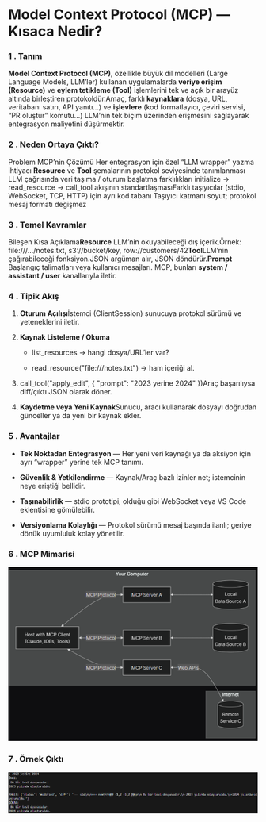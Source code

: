 Model Context Protocol (MCP) — Kısaca Nedir?
============================================

### 1 . Tanım

**Model Context Protocol (MCP)**, özellikle büyük dil modelleri (Large Language Models, LLM’ler) kullanan uygulamalarda **veriye erişim (Resource)** ve **eylem tetikleme (Tool)** işlemlerini tek ve açık bir arayüz altında birleştiren protokoldür.Amaç, farklı **kaynaklara** (dosya, URL, veritabanı satırı, API yanıtı…) ve **işlevlere** (kod formatlayıcı, çeviri servisi, “PR oluştur” komutu…) LLM’nin tek biçim üzerinden erişmesini sağlayarak entegrasyon maliyetini düşürmektir.

### 2 . Neden Ortaya Çıktı?

Problem MCP’nin Çözümü Her entegrasyon için özel “LLM wrapper” yazma ihtiyacı **Resource** ve **Tool** şemalarının protokol seviyesinde tanımlanması LLM çağrısında veri taşıma / oturum başlatma farklılıkları initialize → read\_resource → call\_tool akışının standartlaşmasıFarklı taşıyıcılar (stdio, WebSocket, TCP, HTTP) için ayrı kod tabanı Taşıyıcı katmanı soyut; protokol mesaj formatı değişmez

### 3 . Temel Kavramlar

Bileşen Kısa Açıklama**Resource** LLM’nin okuyabileceği dış içerik.Örnek: file:///.../notes.txt, s3://bucket/key, row://customers/42**Tool**LLM’nin çağırabileceği fonksiyon.JSON argüman alır, JSON döndürür.**Prompt** Başlangıç talimatları veya kullanıcı mesajları. MCP, bunları **system / assistant / user** kanallarıyla iletir.

### 4 . Tipik Akış

1.  **Oturum Açılışı**İstemci (ClientSession) sunucuya protokol sürümü ve yeteneklerini iletir.
    
2.  **Kaynak Listeleme / Okuma**
    
    *   list\_resources → hangi dosya/URL’ler var?
        
    *   read\_resource("file:///notes.txt") → ham içeriği al.
        
3.  call\_tool("apply\_edit", { "prompt": "2023 yerine 2024" })Araç başarılıysa diff/çıktı JSON olarak döner.
    
4.  **Kaydetme veya Yeni Kaynak**Sunucu, aracı kullanarak dosyayı doğrudan günceller ya da yeni bir kaynak ekler.
    
### 5 . Avantajlar

*   **Tek Noktadan Entegrasyon** — Her yeni veri kaynağı ya da aksiyon için ayrı “wrapper” yerine tek MCP tanımı.
    
*   **Güvenlik & Yetkilendirme** — Kaynak/Araç bazlı izinler net; istemcinin neye eriştiği bellidir.
    
*   **Taşınabilirlik** — stdio prototipi, olduğu gibi WebSocket veya VS Code eklentisine gömülebilir.
    
*   **Versiyonlama Kolaylığı** — Protokol sürümü mesaj başında ilanlı; geriye dönük uyumluluk kolay yönetilir.

### 6 . MCP Mimarisi
![MCP Mimarisi](docs/img/2.png)

### 7 . Örnek Çıktı
![Örnek Çıktı](docs/img/1.png)
